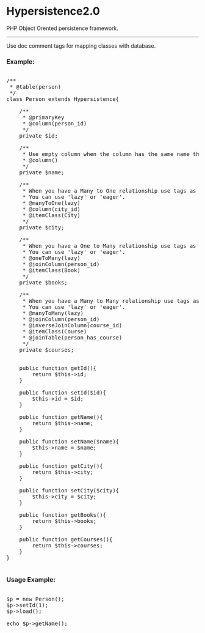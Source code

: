 Hypersistence2.0
================

PHP Object Orented persistence framework.

-----------------------------------------

Use doc comment tags for mapping classes with database.

<h3>Example:</h3>

<pre>

/**
 * @table(person)
 */
class Person extends Hypersistence{
    
    /**
     * @primaryKey
     * @column(person_id)
     */
    private $id;
    
    /**
     * Use empty column when the column has the same name that var.
     * @column()
     */
    private $name;
    
    /**
     * When you have a Many to One relationship use tags as below.
     * You can use 'lazy' or 'eager'.
     * @manyToOne(lazy)
     * @column(city_id)
     * @itemClass(City)
     */
    private $city;
    
    /**
     * When you have a One to Many relationship use tags as below.
     * You can use 'lazy' or 'eager'.
     * @oneToMany(lazy)
     * @joinColumn(person_id)
     * @itemClass(Book)
     */
    private $books;
    
    /**
     * When you have a Many to Many relationship use tags as below.
     * You can use 'lazy' or 'eager'.
     * @manyToMany(lazy)
     * @joinColumn(person_id)
     * @inverseJoinColumn(course_id)
     * @itemClass(Course)
     * @joinTable(person_has_course)
     */
    private $courses;
    

    public function getId(){
        return $this->id;
    }
    
    public function setId($id){
        $this->id = $id;
    }
    
    public function getName(){
        return $this->name;
    }
    
    public function setName($name){
        $this->name = $name;
    }
    
    public function getCity(){
        return $this->city;
    }
    
    public function setCity($city){
        $this->city = $city;
    }
    
    public function getBooks(){
        return $this->books;
    }
    
    public function getCourses(){
        return $this->courses;
    }
}

</pre>


<h3>Usage Example:</h3>

<pre>

$p = new Person();
$p->setId(1);
$p->load();

echo $p->getName();

</pre>
